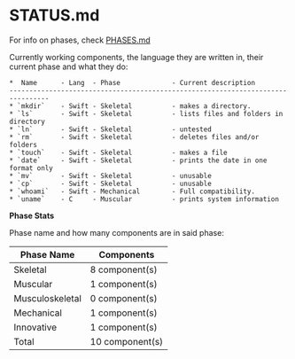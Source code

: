 STATUS.md
===

For info on phases, check [PHASES.md](PHASES.md)

Currently working components, the language they are written in, their current phase and what they do:

```
*  Name      - Lang  - Phase             - Current description
-------------------------------------------------------------------------------- 
* `mkdir`    - Swift - Skeletal          - makes a directory.
* `ls`       - Swift - Skeletal          - lists files and folders in directory
* `ln`       - Swift - Skeletal          - untested
* `rm`       - Swift - Skeletal          - deletes files and/or folders
* `touch`    - Swift - Skeletal          - makes a file
* `date`     - Swift - Skeletal          - prints the date in one format only
* `mv`       - Swift - Skeletal          - unusable
* `cp`       - Swift - Skeletal          - unusable
* `whoami`   - Swift - Mechanical        - Full compatibility.
* `uname`    - C     - Muscular          - prints system information
```

**Phase Stats**

Phase name and how many components are in said phase:

| Phase Name       | Components       |
| ---------------- | ---------------- |
| Skeletal         |  8 component(s)  |
| Muscular         |  1 component(s)  |
| Musculoskeletal  |  0 component(s)  |
| Mechanical       |  1 component(s)  |
| Innovative       |  1 component(s)  |
| Total            |  10 component(s) |
